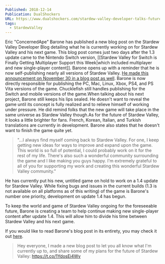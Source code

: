 ```yaml
---
Published: 2018-12-14
Publication: DualShockers
URL: https://www.dualshockers.com/stardew-valley-developer-talks-future/
tags:
  - StardewValley
---
```

Eric "ConcernedApe" Barone has published a new blog post on the Stardew Valley Developer Blog detailing what he is currently working on for Stardew Valley and his next game. This blog post comes just two days after the 1.3 update came to the Nintendo Switch version, [[Stardew Valley for Switch is Finally Getting Multiplayer Support this Week|which included multiplayer and new single-player content]]. Barone opens up with a reminder that he is now self-publishing nearly all versions of Stardew Valley. [He made this announcement on November 30 in a blog post as well](https://www.dualshockers.com/stardew-valley-concernedape-self-publishing-chucklefish/). Barone is now directly responsible for publishing the PC, Mac, Linux, Xbox, PS4, and PS Vita versions of the game. Chucklefish still handles publishing for the Switch and mobile versions of the game.When talking about his next project, Barone still keeps his lips sealed. He doesn't want to reveal the game until its concept is fully realized and to relieve himself of working under pressure. He did remind folks that the new game will take place in the same universe as Stardew Valley though.As for the future of Stardew Valley, it looks a little brighter for fans. French, Korean, Italian, and Turkish translations are currently in development. Barone also states that he doesn't want to finish the game quite yet.

> "...I always find myself coming back to Stardew Valley. For one, I keep getting new ideas for ways to improve and expand upon the game. This world is so full of potential, I could probably work on it for the rest of my life. There's also such a wonderful community surrounding the game and I like making you guys happy. I'm extremely grateful to all of you for supporting my work and creating this wonderful Stardew Valley community."

He has currently put his new, untitled game on hold to work on a 1.4 update for Stardew Valley. While fixing bugs and issues in the current builds (1.3 is not available on all platforms as of this writing) of the game is Barone's number one priority, development on update 1.4 has begun.

To keep the world and game of Stardew Valley ongoing for the foreseeable future, Barone is creating a team to help continue making new single-player content after update 1.4. This will allow him to divide his time between Stardew Valley and his next game.

If you would like to read Barone's blog post in its entirety, you may check it out [here](https://www.stardewvalley.net/whats-in-store-for-stardew-valley/).

> Hey everyone, I made a new blog post to let you all know what I'm currently up to, and share some of my plans for the future of Stardew Valley: https://t.co/1YdosEi4Wv